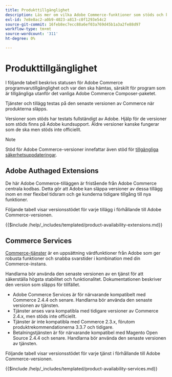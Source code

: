 ```yaml
---
title: Produkttillgänglighet
description: Läs mer om vilka Adobe Commerce-funktioner som stöds och kontrollera om de är kompatibla med vissa Adobe Commerce-utgåvor.
exl-id: 7e8e8ac2-a0b9-4023-a813-c0f1293e54c2
source-git-commit: 16feb8ec7ecc88a6ef03a769d45b1a3a2fe88d97
workflow-type: tm+mt
source-wordcount: '311'
ht-degree: 0%

---
```


# Produkttillgänglighet

I följande tabell beskrivs statusen för Adobe Commerce programvarutillgänglighet och var den ska hämtas, särskilt för program som är tillgängliga utanför det vanliga Adobe Commerce Composer-paketet.

Tjänster och tillägg testas på den senaste versionen av Commerce när produkterna släpps.

Versioner som stöds har testats fullständigt av Adobe. Hjälp för de versioner som stöds finns på Adobe kundsupport. Äldre versioner kanske fungerar som de ska men stöds inte officiellt.

>[!NOTE]
>
>Stöd för Adobe Commerce-versioner innefattar även stöd för [tillgängliga säkerhetsuppdateringar](versions.md).

## Adobe Authaged Extensions

De här Adobe Commerce-tilläggen är fristående från Adobe Commerce centrala kodbas. Detta gör att Adobe kan släppa versioner av dessa tillägg inom en mer flexibel tidsram och ge kunderna tidigare tillgång till nya funktioner.

Följande tabell visar versionsstödet för varje tillägg i förhållande till Adobe Commerce-versionen.

{{$include /help/_includes/templated/product-availability-extensions.md}}

## Commerce Services

[Commerce-tjänster](https://experienceleague.adobe.com/docs/commerce/user-guides/home.html?lang=sv-SE) är en uppsättning värdfunktioner från Adobe som ger robusta funktioner och snabba svarstider i kombination med din Commerce-instans.

Handlarna bör använda den senaste versionen av en tjänst för att säkerställa högsta stabilitet och funktionalitet. Dokumentationen beskriver den version som släpps för tillfället.

* Adobe Commerce Services är för närvarande kompatibelt med Commerce 2.4.4 och senare. Handlarna bör använda den senaste versionen av tjänsten.
* Tjänster anses vara kompatibla med tidigare versioner av Commerce 2.4.x, men stöds inte officiellt.
* Tjänster är inte kompatibla med Commerce 2.3.x, förutom produktrekommendationerna 3.3.7 och tidigare.
* Betalningstjänsten är för närvarande kompatibel med Magento Open Source 2.4.4 och senare. Handlarna bör använda den senaste versionen av tjänsten.

Följande tabell visar versionsstödet för varje tjänst i förhållande till Adobe Commerce-versionen.

{{$include /help/_includes/templated/product-availability-services.md}}
